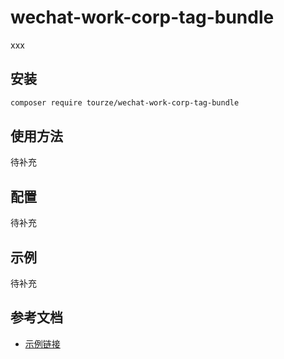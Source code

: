 # wechat-work-corp-tag-bundle

xxx

## 安装

```bash
composer require tourze/wechat-work-corp-tag-bundle
```

## 使用方法

待补充

## 配置

待补充

## 示例

待补充

## 参考文档

- [示例链接](https://example.com)

